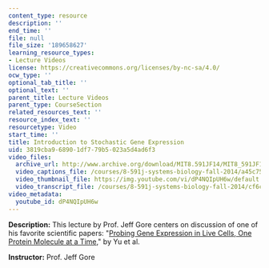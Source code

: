 ```yaml
---
content_type: resource
description: ''
end_time: ''
file: null
file_size: '189658627'
learning_resource_types:
- Lecture Videos
license: https://creativecommons.org/licenses/by-nc-sa/4.0/
ocw_type: ''
optional_tab_title: ''
optional_text: ''
parent_title: Lecture Videos
parent_type: CourseSection
related_resources_text: ''
resource_index_text: ''
resourcetype: Video
start_time: ''
title: Introduction to Stochastic Gene Expression
uid: 3819cba9-6890-1df7-79b5-023a5d4ad6f3
video_files:
  archive_url: http://www.archive.org/download/MIT8.591JF14/MIT8_591JF14_lec08_300k.mp4
  video_captions_file: /courses/8-591j-systems-biology-fall-2014/a45c75ced2d551eead5016180f792c77_dP4NQIpUH6w.vtt
  video_thumbnail_file: https://img.youtube.com/vi/dP4NQIpUH6w/default.jpg
  video_transcript_file: /courses/8-591j-systems-biology-fall-2014/cf6ce8d298504155dae9e9ade8428f5b_dP4NQIpUH6w.pdf
video_metadata:
  youtube_id: dP4NQIpUH6w
---
```


**Description:** This lecture by Prof. Jeff Gore centers on discussion of one of his favorite scientific papers: "[Probing Gene Expression in Live Cells, One Protein Molecule at a Time](http://dx.doi.org/10.1126/science.1119623)," by Yu et al.

**Instructor:** Prof. Jeff Gore

